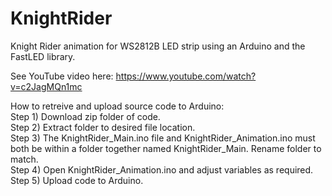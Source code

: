 # KnightRider  

Knight Rider animation for WS2812B LED strip using an Arduino and the FastLED library.  

See YouTube video here: https://www.youtube.com/watch?v=c2JagMQn1mc

How to retreive and upload source code to Arduino:  
Step 1) Download zip folder of code.  
Step 2) Extract folder to desired file location.  
Step 3) The KnightRider_Main.ino file and KnightRider_Animation.ino must both be within a folder together named KnightRider_Main. Rename folder to match.  
Step 4) Open KnightRider_Animation.ino and adjust variables as required.  
Step 5) Upload code to Arduino.  
